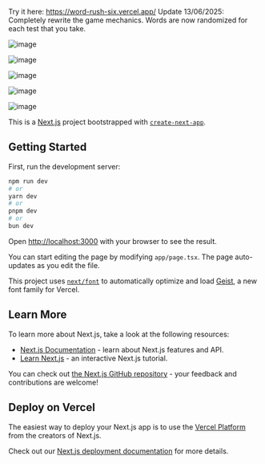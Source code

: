 Try it here: https://word-rush-six.vercel.app/
Update 13/06/2025: Completely rewrite the game mechanics. Words are now randomized for each test that you take.

![image](https://github.com/user-attachments/assets/59f66a7d-0c06-4141-8018-f027a726cdc7)

![image](https://github.com/user-attachments/assets/b0a8e8a7-7695-4364-95ab-07fe4184a75f)

![image](https://github.com/user-attachments/assets/abd41966-8758-45f1-9f62-2f45799a1fa3)

![image](https://github.com/user-attachments/assets/7f0b9ad8-66db-43e4-bb23-ff6bd1a2cc5f)

![image](https://github.com/user-attachments/assets/a2362b68-c2de-4f79-858c-b8b1aef18d10)






This is a [Next.js](https://nextjs.org) project bootstrapped with [`create-next-app`](https://nextjs.org/docs/app/api-reference/cli/create-next-app).

## Getting Started

First, run the development server:

```bash
npm run dev
# or
yarn dev
# or
pnpm dev
# or
bun dev
```

Open [http://localhost:3000](http://localhost:3000) with your browser to see the result.

You can start editing the page by modifying `app/page.tsx`. The page auto-updates as you edit the file.

This project uses [`next/font`](https://nextjs.org/docs/app/building-your-application/optimizing/fonts) to automatically optimize and load [Geist](https://vercel.com/font), a new font family for Vercel.

## Learn More

To learn more about Next.js, take a look at the following resources:

- [Next.js Documentation](https://nextjs.org/docs) - learn about Next.js features and API.
- [Learn Next.js](https://nextjs.org/learn) - an interactive Next.js tutorial.

You can check out [the Next.js GitHub repository](https://github.com/vercel/next.js) - your feedback and contributions are welcome!

## Deploy on Vercel

The easiest way to deploy your Next.js app is to use the [Vercel Platform](https://vercel.com/new?utm_medium=default-template&filter=next.js&utm_source=create-next-app&utm_campaign=create-next-app-readme) from the creators of Next.js.

Check out our [Next.js deployment documentation](https://nextjs.org/docs/app/building-your-application/deploying) for more details.
